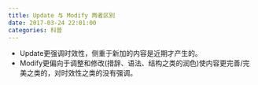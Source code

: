 ```yaml
---
title: Update 与 Modify 两者区别
date: 2017-03-24 22:01:00
categories: 科普
---
```

 - Update更强调时效性，侧重于新加的内容是近期才产生的。
 - Modify更偏向于调整和修改(措辞、语法、结构之类的润色)使内容更完善/完美之类的，对时效性之类的没有强调。
